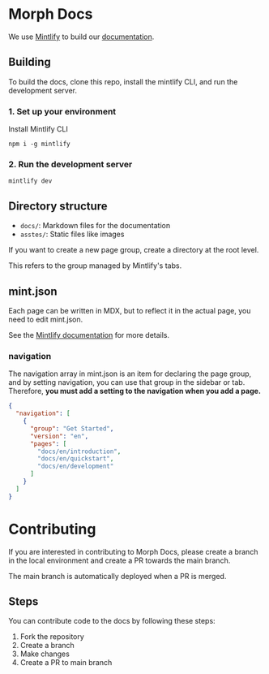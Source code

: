 # Morph Docs

We use [Mintlify](https://mintlify.com/docs/quickstart) to build our [documentation](https://docs.morphdb.io/).

## Building

To build the docs, clone this repo, install the mintlify CLI, and run the development server.

### 1. Set up your environment

Install Mintlify CLI

```
npm i -g mintlify
```

### 2. Run the development server


```
mintlify dev
```

## Directory structure

- `docs/`: Markdown files for the documentation
- `asstes/`: Static files like images

If you want to create a new page group, create a directory at the root level.

This refers to the group managed by Mintlify's tabs.

## mint.json

Each page can be written in MDX, but to reflect it in the actual page, you need to edit mint.json.

See the [Mintlify documentation](https://mintlify.com/docs/settings/navigation) for more details.

### navigation

The navigation array in mint.json is an item for declaring the page group, and by setting navigation, you can use that group in the sidebar or tab. Therefore, **you must add a setting to the navigation when you add a page.**

```json
{
  "navigation": [
    {
      "group": "Get Started",
      "version": "en",
      "pages": [
        "docs/en/introduction",
        "docs/en/quickstart",
        "docs/en/development"
      ]
    }
  ]
}
```

# Contributing

If you are interested in contributing to Morph Docs, please create a branch in the local environment and create a PR towards the main branch.

The main branch is automatically deployed when a PR is merged.

## Steps

You can contribute code to the docs by following these steps:

1. Fork the repository
2. Create a branch
3. Make changes
4. Create a PR to main branch

